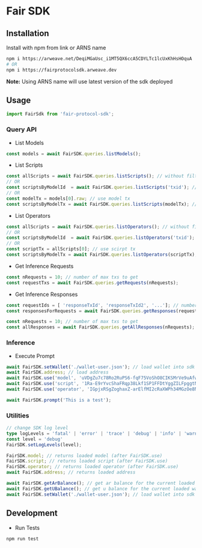# Fair SDK

## Installation

Install with npm from link or ARNS name

```sh
npm i https://arweave.net/DeqiMGaUsc_i1MT5QX6ccA5CDYLTc1lcUxKhHsHOquA 
# OR
npm i https://fairprotocolsdk.arweave.dev
```

**Note:** Using ARNS name will use latest version of the sdk deployed

## Usage

```ts
import FairSdk from 'fair-protocol-sdk';
```

### Query API

* List Models

```ts
const models = await FairSDK.queries.listModels();
```

* List Scripts

```ts
const allScripts = await FairSDK.queries.listScripts(); // without filters
// OR
const scriptsByModelId  = await FairSDK.queries.listScripts('txid'); // filter by model tx id
// OR
const modelTx = models[0].raw; // use model tx
const scriptsByModelTx = await FairSDK.queries.listScripts(modelTx); // filter by model tx object
```

* List Operators

```ts
const allScripts = await FairSDK.queries.listOperators(); // without filters
// OR
const scriptsByModelId  = await FairSDK.queries.listOperators('txid'); // filter by script tx id
// OR
const scriptTx = allScripts[0]; // use scirpt tx
const scriptsByModelTx = await FairSDK.queries.listOperators(scriptTx); // filter by script tx object
```

* Get Inference Requests

```ts
const nRequests = 10; // number of max txs to get
const requestTxs = await FairSDK.queries.getRequests(nRequests);
```

* Get Inference Responses

```ts
const requestIds = [ 'responseTxId', 'responseTxId2', '...']; // number of max txs to get
const responsesForRequests = await FairSDK.queries.getResponses(requestIds);

const nRequests = 10; // number of max txs to get
const allResponses = await FairSDK.queries.getAllResponses(nRequests);
```

### Inference

* Execute Prompt

```ts
await FairSDK.setWallet('./wallet-user.json'); // load wallet into sdk
await FairSDK.address; // load address
await FairSDK.use('model', 'uVDgZu7c78Ro2RuPS6-fqF75VoShO8CIKSMrVe9uAfw'); // use model by payment txid
await FairSDK.use('script', '1Ra-E9rYvcShaFRqp38Lkf1SP1FFDtYggZILFpggtNE'); // use script by payment txid
await FairSDK.use('operator', 'IGpjxRSgZoghaxZ-arElfMI2cRaXWPh34MGzOe8NTsE'); // use operator by txid

await FairSDK.prompt('This is a test');
```

### Utilities

```ts
// change SDK log level
type logLevels = 'fatal' | 'error' | 'trace' | 'debug' | 'info' | 'warn';
const level = 'debug'
FairSDK.setLogLevels(level);

FairSDK.model; // returns loaded model (after FairSDK.use)
FairSDK.script; // returns loaded script (after FairSDK.use)
FairSDK.operator; // returns loaded operator (after FairSDK.use)
await FairSDK.address; // returns loaded address

await FairSDK.getArBalance(); // get ar balance for the current loaded wallet
await FairSDK.getUBalance(); // get u balance for the current loaded wallet
await FairSDK.setWallet('./wallet-user.json'); // load wallet into sdk
```

## Development

* Run Tests

```sh
npm run test
```
